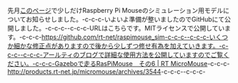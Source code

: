 先月<a href="https://lab.ueda.asia/?p=1136" target="_blank">このページ</a>で少しだけRaspberry Pi Mouseのシミュレーション用モデルについてお知らせしました。-c-c-c-いよいよ準備が整いましたのでGitHubにて公開しました。-c-c-c--c-c-c-URLはこちらです。MITライセンスで公開しています。-c-c-c-https://github.com/rt-net/raspimouse_sim-c-c-c--c-c-c-いくつか細かな修正点がありますので後から少しずつ修せ有為を加えていきます。-c-c-c--c-c-c-アールティのブログで詳細な使用方法を公開していますのでご覧ください。-c-c-c-<a href="http://products.rt-net.jp/micromouse/archives/3544" target="_blank">Gazeboで走るRasPiMouse　その6 | RT MicroMouse</a>-c-c-c-<a href="http://products.rt-net.jp/micromouse/archives/3544" target="_blank">http://products.rt-net.jp/micromouse/archives/3544</a>-c-c-c--c-c-c-
